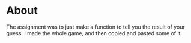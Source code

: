 # About
The assignment was to just make a function to tell you the result of your guess. I made the whole game, and then copied and pasted some of it.
